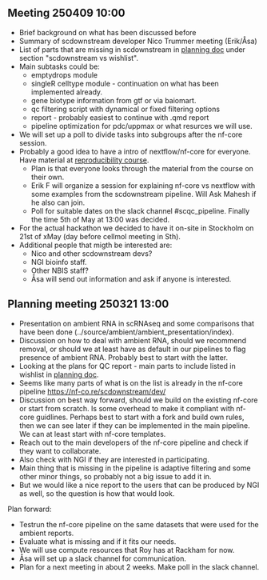 ## Meeting 250409 10:00

* Brief background on what has been discussed before
* Summary of scdownstream developer Nico Trummer meeting (Erik/Åsa)
* List of parts that are missing in scdownstream in [planning doc](planning.md) under section "scdownstream vs wishlist".
* Main subtasks could be:
  * emptydrops module
  * singleR celltype module - continuation on what has been implemented already.
  * gene biotype information from gtf or via baiomart.
  * qc filtering script with dynamical or fixed filtering options
  * report - probably easiest to continue with .qmd report
  * pipeline optimization for pdc/uppmax or what resurces we will use. 
* We will set up a poll to divide tasks into subgroups after the nf-core session.
* Probably a good idea to have a intro of nextflow/nf-core for everyone. Have material at [reproducibility course](https://nbisweden.github.io/workshop-reproducible-research/pages/nextflow.html).
  * Plan is that everyone looks through the material from the course on their own.
  * Erik F will organize a session for explaining nf-core vs nextflow with some examples from the scdownstream pipeline. Will Ask Mahesh if he also can join.
  * Poll for suitable dates on the slack channel #scqc_pipeline. Finally the time 5th of May at 13:00 was decided. 
* For the actual hackathon we decided to have it on-site in Stockholm on 21st of xMay (day before cellmol meeting in Sth).
* Additional people that migth be interested are:
  * Nico and other scdownstream devs?
  * NGI bioinfo staff.
  * Other NBIS staff?
  * Åsa will send out information and ask if anyone is interested.


## Planning meeting 250321 13:00

* Presentation on ambient RNA in scRNAseq and some comparisons that have been done (../source/ambient/ambient_presentation/index).
* Discussion on how to deal with ambient RNA, should we recommend removal, or should we at least have as default in our pipelines to flag presence of ambient RNA. Probably best to start with the latter.
* Looking at the plans for QC report - main parts to include listed in wishlist in [planning doc](planning.md). 
* Seems like many parts of what is on the list is already in the nf-core pipeline https://nf-co.re/scdownstream/dev/
* Discussion on best way forward, should we build on the existing nf-core or start from scratch. Is some overhead to make it compliant with nf-core guidlines. Perhaps best to start with a fork and build own rules, then we can see later if they can be implemented in the main pipeline. We can at least start with nf-core templates.
* Reach out to the main developers of the nf-core pipeline and check if they want to collaborate. 
* Also check with NGI if they are interested in participating.
* Main thing that is missing in the pipeline is adaptive filtering and some other minor things, so probably not a big issue to add it in.
* But we would like a nice report to the users that can be produced by NGI as well, so the question is how that would look. 

Plan forward:
* Testrun the nf-core pipeline on the same datasets that were used for the ambient reports.
* Evaluate what is missing and if it fits our needs.
* We will use compute resources that Roy has at Rackham for now.
* Åsa will set up a slack channel for communication.
* Plan for a next meeting in about 2 weeks. Make poll in the slack channel.






